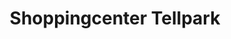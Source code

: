---
title: "Shoppingcenter Tellpark"
url: /schattdorf/shoppingcenter-tellpark-militaerstrasse/
shop: Einkaufszentrum
---